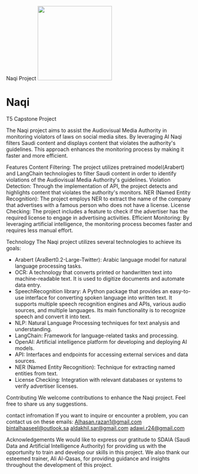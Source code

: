 Naqi Project
<img src="https://github.com/RazanKhAlhasan/Naqi/assets/148292301/c741a65a-5461-4a91-bc65-9711789b1176" width="200" margin-right=200px/>
# Naqi
T5 Capstone Project

The Naqi project aims to assist the Audiovisual Media Authority in monitoring violators of laws on social media sites. By leveraging AI Naqi filters Saudi content and displays content that violates the authority's guidelines. This approach enhances the monitoring process by making it faster and more efficient.

Features
Content Filtering: The project utilizes pretrained model(Arabert) and LangChain technologies to filter Saudi content in order to identify violations of the Audiovisual Media Authority's guidelines.
Violation Detection: Through the implementation of API, the project detects and highlights content that violates the authority's monitors.
NER (Named Entity Recognition): The project employs NER to extract the name of the company that advertises with a famous person who does not have a license.
License Checking: The project includes a feature to check if the advertiser has the required license to engage in advertising activities.
Efficient Monitoring: By leveraging artificial intelligence, the monitoring process becomes faster and requires less manual effort.

Technology
The Naqi project utilizes several technologies to achieve its goals:

- Arabert (AraBert0.2-Large-Twitter): Arabic language model for natural language processing tasks.
- OCR:  A technology that converts printed or handwritten text into machine-readable text. It is used to digitize documents and automate data entry.
- SpeechRecognition library: A Python package that provides an easy-to-use interface for converting spoken language into written text. It supports multiple speech recognition engines and APIs, various audio sources, and multiple languages. Its main functionality is to recognize speech and convert it into text.
- NLP: Natural Language Processing techniques for text analysis and understanding.
- LangChain: Framework for language-related tasks and processing.
- OpenAI: Artificial intelligence platform for developing and deploying AI models.
- API: Interfaces and endpoints for accessing external services and data sources.
- NER (Named Entity Recognition): Technique for extracting named entities from text.
- License Checking: Integration with relevant databases or systems to verify advertiser licenses.


Contributing
We welcome contributions to enhance the Naqi project. Feel free to share us any suggestions.

contact infromation 
If you want to inquire or encounter a problem, you can contact us on these emails:
Alhasan.razan1@gmail.com
bintalhaaseel@outlook.sa
aldakhil.sar@gmail.com
adawi.r24@gmail.com


Acknowledgements
We would like to express our gratitude to SDAIA (Saudi Data and Artificial Intelligence Authority) for providing us with the opportunity to train and develop our skills in this project. We also thank our esteemed trainer, Ali Al-Qasas, for providing guidance and insights throughout the development of this project.
